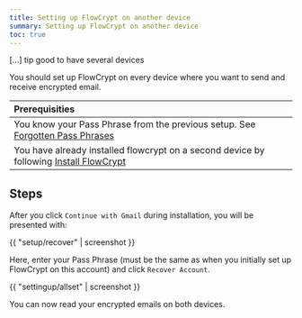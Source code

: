 ```yaml
---
title: Setting up FlowCrypt on another device
summary: Setting up FlowCrypt on another device
toc: true
---
```


[...] tip good to have several devices

You should set up FlowCrypt on every device where you want to send and receive encrypted email.

| Prerequisities
|:---
| You know your Pass Phrase from the previous setup. See [Forgotten Pass Phrases](/docs/content/help/forgot-pass-phrase.html)
| You have already installed flowcrypt on a second device by following [Install FlowCrypt](install.html)

## Steps

After you click `Continue with Gmail` during installation, you will be presented with:

{{ "setup/recover" | screenshot }}

Here, enter your Pass Phrase (must be the same as when you initially set up FlowCrypt on this account) and click `Recover Account`.

{{ "settingup/allset" | screenshot }}

You can now read your encrypted emails on both devices.
